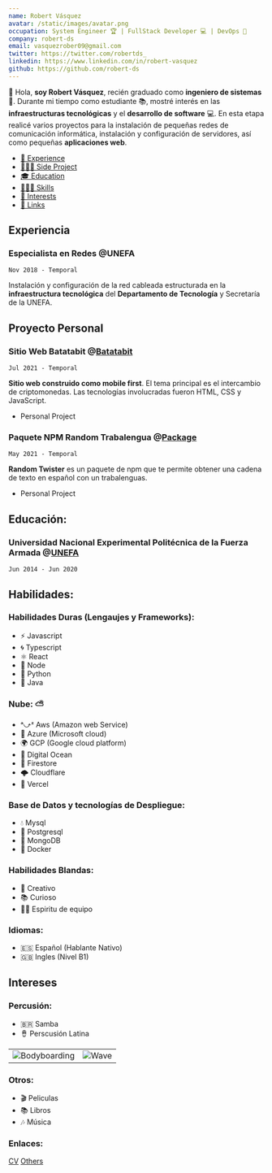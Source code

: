 ```yaml
---
name: Robert Vásquez
avatar: /static/images/avatar.png
occupation: System Engineer 🏆 | FullStack Developer 💻 | DevOps 🚀
company: robert-ds
email: vasquezrober09@gmail.com
twitter: https://twitter.com/robertds_
linkedin: https://www.linkedin.com/in/robert-vasquez
github: https://github.com/robert-ds
---
```


👋 Hola, **soy Robert Vásquez**, recién graduado como **ingeniero de sistemas** 🚀. Durante mi tiempo como estudiante 📚, mostré interés en las **infraestructuras tecnológicas** y el **desarrollo de software** 💻. En esta etapa realicé varios proyectos para la instalación de pequeñas redes de comunicación informática, instalación y configuración de servidores, así como pequeñas **aplicaciones web**.

- [💼 Experience](#experiencia)
- [🧑🏻‍💻 Side Project](#Proyecto-personal)
- [🎓 Education](#educación)
- [🤹🏼‍♂️ Skills](#Habilidades)
- [🏐 Interests](#intereses)
- [🔗 Links](#enlaces)

## Experiencia

### Especialista en Redes **@UNEFA**

`Nov 2018 - Temporal`

Instalación y configuración de la red cableada estructurada en la **infraestructura tecnológica** del **Departamento de Tecnología** y Secretaría de la UNEFA.

## Proyecto Personal

### Sitio Web Batatabit @[Batatabit](https://github.com/robert-ds/Batatabit)

`Jul 2021 - Temporal`

**Sitio web construido como mobile first**. El tema principal es el intercambio de criptomonedas.
Las tecnologías involucradas fueron HTML, CSS y JavaScript.

- Personal Project

### Paquete NPM Random Trabalengua @[Package](https://github.com/robert-ds/npm-random-trabalengua)

`May 2021 - Temporal`

**Random Twister** es un paquete de npm que te permite obtener una cadena de texto en español con un trabalenguas.

- Personal Project

## Educación:
### Universidad Nacional Experimental Politécnica de la Fuerza Armada @[UNEFA](https://www.unefa.edu.ve/)

`Jun 2014 - Jun 2020`

## Habilidades:

### Habilidades Duras (Lengaujes y Frameworks):

- ⚡  Javascript
- 🌀 Typescript
- ⚛  React
- 💚 Node
- 🐍 Python
- 🍵 Java

### Nube: ⛅

- ᵃ⤻ᶻ Aws (Amazon web Service)
- 🐬 Azure (Microsoft cloud)
- 🌍 GCP (Google cloud platform)
- 🌊 Digital Ocean
- 🌋 Firestore
- 🌩 Cloudflare
- 🍷 Vercel

### Base de Datos y tecnologías de Despliegue:

- 💧 Mysql
- 🐘 Postgresql
- 🌱 MongoDB
- 🐳 Docker

### Habilidades Blandas:

- 🎨 Creativo
- 📚 Curioso
- 🤝🏼 Espiritu de equipo

### Idiomas:

- 🇪🇸 Español (Hablante Nativo)
- 🇬🇧 Ingles (Nivel B1)

## Intereses

### Percusión:

- 🇧🇷 Samba
- 🪘 Perscusión Latina

|                                                       |                                         |
| ----------------------------------------------------- | --------------------------------------- |
| ![Bodyboarding](/static/images/samba.png) | ![Wave](/static/images/latin-percussion.png) |

### Otros:

- 🎬 Peliculas
- 📚 Libros
- 🎶 Música

### Enlaces:

  [CV](https://www.notion.so/motley-ds/Robert-V-squez-Ingeniero-de-Sistemas-638439d943d04a39bac3a251368d7d7d?pvs=4)
  [Others](https://bit.ly/m/robert-ds)

